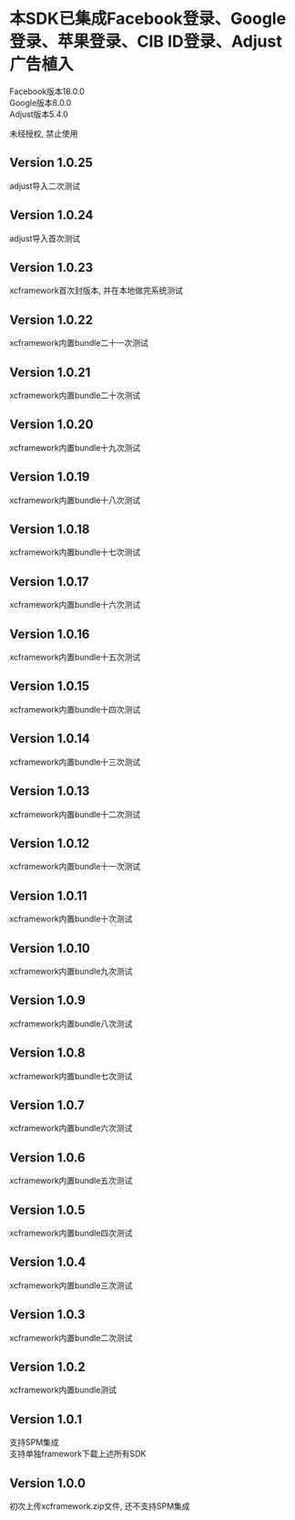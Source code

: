 # 本SDK已集成Facebook登录、Google登录、苹果登录、CIB ID登录、Adjust广告植入  
Facebook版本18.0.0  
Google版本8.0.0  
Adjust版本5.4.0  

未经授权, 禁止使用  

## Version 1.0.25  
adjust导入二次测试  

## Version 1.0.24  
adjust导入首次测试  

## Version 1.0.23  
xcframework首次封版本, 并在本地做完系统测试  

## Version 1.0.22  
xcframework内置bundle二十一次测试  

## Version 1.0.21  
xcframework内置bundle二十次测试  

## Version 1.0.20  
xcframework内置bundle十九次测试  

## Version 1.0.19  
xcframework内置bundle十八次测试  

## Version 1.0.18  
xcframework内置bundle十七次测试  

## Version 1.0.17  
xcframework内置bundle十六次测试  

## Version 1.0.16  
xcframework内置bundle十五次测试  

## Version 1.0.15  
xcframework内置bundle十四次测试  

## Version 1.0.14  
xcframework内置bundle十三次测试  

## Version 1.0.13  
xcframework内置bundle十二次测试  

## Version 1.0.12  
xcframework内置bundle十一次测试  

## Version 1.0.11  
xcframework内置bundle十次测试  

## Version 1.0.10  
xcframework内置bundle九次测试  

## Version 1.0.9  
xcframework内置bundle八次测试  

## Version 1.0.8  
xcframework内置bundle七次测试  

## Version 1.0.7  
xcframework内置bundle六次测试  

## Version 1.0.6  
xcframework内置bundle五次测试  

## Version 1.0.5  
xcframework内置bundle四次测试  

## Version 1.0.4  
xcframework内置bundle三次测试  

## Version 1.0.3  
xcframework内置bundle二次测试  

## Version 1.0.2  
xcframework内置bundle测试  

## Version 1.0.1  
支持SPM集成  
支持单独framework下载上述所有SDK  

## Version 1.0.0
初次上传xcframework.zip文件, 还不支持SPM集成
